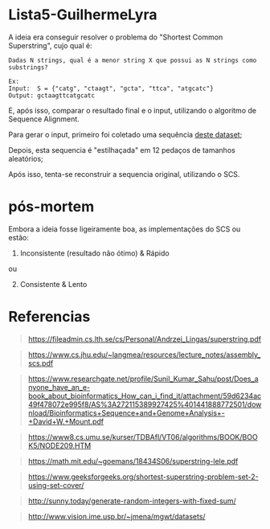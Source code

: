 # Lista5-GuilhermeLyra

A ideia era conseguir resolver o problema do "Shortest Common Superstring", cujo qual é:
```
Dadas N strings, qual é a menor string X que possui as N strings como substrings?

Ex:
Input:  S = {"catg", "ctaagt", "gcta", "ttca", "atgcatc"}
Output: gctaagttcatgcatc
```

E, após isso, comparar o resultado final e o input, utilizando o algoritmo de Sequence Alignment.

Para gerar o input, primeiro foi coletado uma sequência [deste dataset](http://www.vision.ime.usp.br/~jmena/mgwt/datasets/);

Depois, esta sequencia é "estilhaçada" em 12 pedaços de tamanhos aleatórios;

Após isso, tenta-se reconstruir a sequencia original, utilizando o SCS.

# pós-mortem

Embora a ideia fosse ligeiramente boa, as implementações do SCS ou estão:
1. Inconsistente (resultado não ótimo) & Rápido
   
ou

2. Consistente & Lento

# Referencias

> https://fileadmin.cs.lth.se/cs/Personal/Andrzej_Lingas/superstring.pdf

> https://www.cs.jhu.edu/~langmea/resources/lecture_notes/assembly_scs.pdf

> https://www.researchgate.net/profile/Sunil_Kumar_Sahu/post/Does_anyone_have_an_e-book_about_bioinformatics_How_can_i_find_it/attachment/59d6234ac49f478072e995f8/AS%3A272115389927425%401441888772501/download/Bioinformatics+Sequence+and+Genome+Analysis+-+David+W.+Mount.pdf

> https://www8.cs.umu.se/kurser/TDBAfl/VT06/algorithms/BOOK/BOOK5/NODE209.HTM

> https://math.mit.edu/~goemans/18434S06/superstring-lele.pdf

> https://www.geeksforgeeks.org/shortest-superstring-problem-set-2-using-set-cover/

> http://sunny.today/generate-random-integers-with-fixed-sum/

> http://www.vision.ime.usp.br/~jmena/mgwt/datasets/